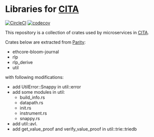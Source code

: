 # Libraries for [CITA](https://github.com/cryptape/cita)

[![CircleCI](https://circleci.com/gh/cryptape/cita-common/tree/develop.svg?style=svg)](https://circleci.com/gh/cryptape/cita-common/tree/develop)
[![codecov](https://codecov.io/gh/cryptape/cita-common/branch/develop/graph/badge.svg)](https://codecov.io/gh/cryptape/cita-common)

This repository is a collection of crates used by microservices in [CITA](https://github.com/cryptape/cita).

Crates below are extracted from [Parity](https://github.com/paritytech/parity):

- ethcore-bloom-journal
- rlp
- rlp_derive
- util

with following modifications:

- add UtilError::Snappy in util::error
- add some modules in util:
    - build_info.rs
    - datapath.rs
    - init.rs
    - instrument.rs
    - snappy.rs
- add util::avl.
- add get_value_proof and verify_value_proof in util::trie::triedb
